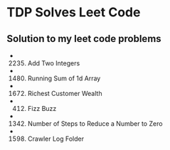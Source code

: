 # TDP Solves Leet Code

## Solution to my leet code problems

- 2235. Add Two Integers
- 1480. Running Sum of 1d Array
- 1672. Richest Customer Wealth
- 412. Fizz Buzz
- 1342. Number of Steps to Reduce a Number to Zero
- 1598. Crawler Log Folder
